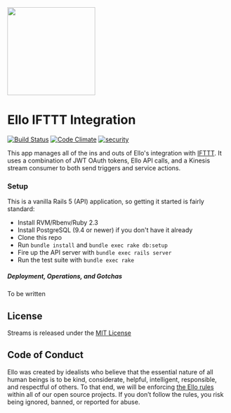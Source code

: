 <img src="http://d324imu86q1bqn.cloudfront.net/uploads/user/avatar/641/large_Ello.1000x1000.png" width="200px" height="200px" />

# Ello IFTTT Integration

[![Build Status](https://travis-ci.org/ello/ello-ifttt.svg?branch=master)](https://travis-ci.org/ello/ello-ifttt)
[![Code Climate](https://codeclimate.com/github/ello/ello-ifttt/badges/gpa.svg)](https://codeclimate.com/github/ello/ello-ifttt)
[![security](https://hakiri.io/github/ello/ello-ifttt/master.svg)](https://hakiri.io/github/ello/ello-ifttt/master)

This app manages all of the ins and outs of Ello's integration with
[IFTTT](https://ifttt.com/). It uses a combination of JWT OAuth tokens, Ello API
calls, and a Kinesis stream consumer to both send triggers and service actions.

### Setup

This is a vanilla Rails 5 (API) application, so getting it started is fairly
standard:

* Install RVM/Rbenv/Ruby 2.3
* Install PostgreSQL (9.4 or newer) if you don't have it already
* Clone this repo
* Run `bundle install` and `bundle exec rake db:setup`
* Fire up the API server with `bundle exec rails server`
* Run the test suite with `bundle exec rake`

##### Deployment, Operations, and Gotchas
To be written

## License
Streams is released under the [MIT License](blob/master/LICENSE.txt)

## Code of Conduct
Ello was created by idealists who believe that the essential nature of all human beings is to be kind, considerate, helpful, intelligent, responsible, and respectful of others. To that end, we will be enforcing [the Ello rules](https://ello.co/wtf/policies/rules/) within all of our open source projects. If you don’t follow the rules, you risk being ignored, banned, or reported for abuse.
